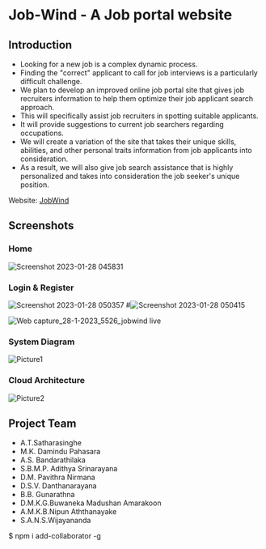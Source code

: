 # Job-Wind - A Job portal website

## Introduction ##

* Looking for a new job is a complex dynamic process.
* Finding the "correct" applicant to call for job interviews is a particularly difficult challenge. 
* We plan to develop an improved online job portal site that gives job recruiters information to help them optimize their job applicant search approach. 
* This will specifically assist job recruiters in spotting suitable applicants. 
* It will provide suggestions to current job searchers regarding occupations. 
* We will create a variation of the site that takes their unique skills, abilities, and other personal traits information from job applicants into consideration. 
* As a result, we will also give job search assistance that is highly personalized and takes into consideration the job seeker's unique position.

Website: [JobWind](https://jobwind.live/)

## Screenshots ##

### Home ###

![Screenshot 2023-01-28 045831](https://user-images.githubusercontent.com/98567144/215225439-1f4ef69f-2972-4d82-be9c-5f3a38868423.png)
### Login & Register ###

![Screenshot 2023-01-28 050357](https://user-images.githubusercontent.com/98567144/215225479-42c0a095-435a-4f94-b0b3-4f269b492554.png)
#![Screenshot 2023-01-28 050415](https://user-images.githubusercontent.com/98567144/215225490-5e7be0d1-9c2b-4d2a-bfef-bcd248defedf.png)

![Web capture_28-1-2023_5526_jobwind live](https://user-images.githubusercontent.com/98567144/215225525-602b6d3a-3219-4d4e-8315-520f5d4361e5.jpeg)

### System Diagram ###

![Picture1](https://user-images.githubusercontent.com/98567144/215226379-ef0ca2c5-e510-4ccb-b143-ebb1dabb2077.png)

### Cloud Architecture ###

![Picture2](https://user-images.githubusercontent.com/98567144/215226533-ee99cfe8-51ea-4cba-bb65-b93d7facd533.png)

## Project Team ##

* A.T.Satharasinghe
* M.K. Damindu Pahasara
* A.S. Bandarathilaka
* S.B.M.P. Adithya Srinarayana
* D.M. Pavithra Nirmana
* D.S.V. Danthanarayana
* B.B. Gunarathna
* D.M.K.G.Buwaneka Madushan Amarakoon
* A.M.K.B.Nipun Aththanayake
* S.A.N.S.Wijayananda

$ npm i add-collaborator -g



